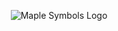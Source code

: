 <p align="center">
  <img src="https://github.com/Hyporos/maple-symbols/assets/59734777/14c3e137-5cd4-45f5-8505-3208be22b1a8" alt="Maple Symbols Logo"/>
</p>